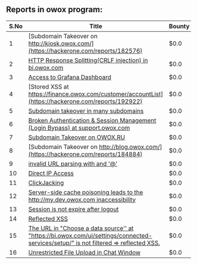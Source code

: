 ## Reports in owox program:
| S.No | Title | Bounty |
| ---- | ----- | ------ |
| 1 | [Subdomain Takeover on http://kiosk.owox.com/](https://hackerone.com/reports/182576) | $0.0 |
| 2 | [HTTP Response Splitting(CRLF injection) in bi.owox.com](https://hackerone.com/reports/171473) | $0.0 |
| 3 | [Access to Grafana Dashboard](https://hackerone.com/reports/186586) | $0.0 |
| 4 | [Stored XSS at https://finance.owox.com/customer/accountList](https://hackerone.com/reports/192922) | $0.0 |
| 5 | [Subdomain takeover in many subdomains](https://hackerone.com/reports/205949) | $0.0 |
| 6 | [Broken Authentication & Session Management (Login Bypass) at support.owox.com](https://hackerone.com/reports/222082) | $0.0 |
| 7 | [Subdomain Takeover on OWOX.RU](https://hackerone.com/reports/186393) | $0.0 |
| 8 | [Subdomain Takeover on  http://blog.owox.com/](https://hackerone.com/reports/184884) | $0.0 |
| 9 | [invalid URL parsing with and '@'](https://hackerone.com/reports/184881) | $0.0 |
| 10 | [Direct IP Access](https://hackerone.com/reports/183318) | $0.0 |
| 11 | [ClickJacking](https://hackerone.com/reports/183127) | $0.0 |
| 12 | [Server-side cache poisoning leads to the http://my.dev.owox.com inaccessibility](https://hackerone.com/reports/291012) | $0.0 |
| 13 | [Session is not expire after logout](https://hackerone.com/reports/709378) | $0.0 |
| 14 | [Reflected XSS ](https://hackerone.com/reports/732987) | $0.0 |
| 15 | [The URL in "Choose a data source'' at "https://bi.owox.com/ui/settings/connected-services/setup/" is not filtered => reflected XSS.](https://hackerone.com/reports/733051) | $0.0 |
| 16 | [Unrestricted File Upload in Chat Window](https://hackerone.com/reports/925513) | $0.0 |